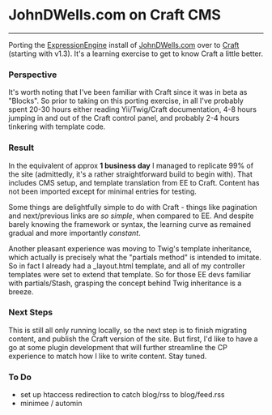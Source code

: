 # JohnDWells.com on Craft CMS

----

Porting the [ExpressionEngine](http://ellislab.com/expressionengine) install of [JohnDWells.com](http://johndwells.com) over to [Craft](http://buildwithcraft.com) (starting with v1.3). It's a learning exercise to get to know Craft a little better.

### Perspective

It's worth noting that I've been familiar with Craft since it was in beta as "Blocks". So prior to taking on this porting exercise, in all I've probably spent 20-30 hours either reading Yii/Twig/Craft documentation, 4-8 hours jumping in and out of the Craft control panel, and probably 2-4 hours tinkering with template code.

### Result

In the equivalent of approx **1 business day** I managed to replicate 99% of the site (admittedly, it's a rather straightforward build to begin with). That includes CMS setup, and template translation from EE to Craft. Content has not been imported except for minimal entries for testing.

Some things are delightfully simple to do with Craft  - things like pagination and next/previous links are *so simple*, when compared to EE.  And despite barely knowing the framework or syntax, the learning curve as remained gradual and more importantly *constant*.

Another pleasant experience was moving to Twig's template inheritance, which actually is precisely what the "partials method" is intended to imitate. So in fact I already had a _layout.html template, and all of my controller templates were set to extend that template. So for those EE devs familiar with partials/Stash, grasping the concept behind Twig inheritance is a breeze.

### Next Steps

This is still all only running locally, so the next step is to finish migrating content, and publish the Craft version of the site.  But first, I'd like to have a go at some plugin development that will further streamline the CP experience to match how I like to write content. Stay tuned.

### To Do

- set up htaccess redirection to catch blog/rss to blog/feed.rss
- minimee / automin